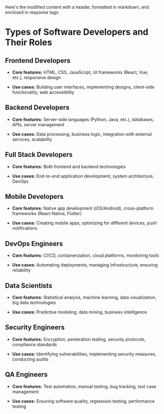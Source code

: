 Here's the modified content with a header, formatted in markdown, and enclosed in response tags:

# Types of Software Developers and Their Roles

## Frontend Developers

* **Core features:** HTML, CSS, JavaScript, UI frameworks (React, Vue, etc.), responsive design

* **Use cases:** Building user interfaces, implementing designs, client-side functionality, web accessibility

## Backend Developers

* **Core features:** Server-side languages (Python, Java, etc.), databases, APIs, server management

* **Use cases:** Data processing, business logic, integration with external services, scalability

## Full Stack Developers

* **Core features:** Both frontend and backend technologies

* **Use cases:** End-to-end application development, system architecture, DevOps

## Mobile Developers

* **Core features:** Native app development (iOS/Android), cross-platform frameworks (React Native, Flutter)

* **Use cases:** Creating mobile apps, optimizing for different devices, push notifications

## DevOps Engineers

* **Core features:** CI/CD, containerization, cloud platforms, monitoring tools

* **Use cases:** Automating deployments, managing infrastructure, ensuring reliability

## Data Scientists

* **Core features:** Statistical analysis, machine learning, data visualization, big data technologies

* **Use cases:** Predictive modeling, data mining, business intelligence

## Security Engineers

* **Core features:** Encryption, penetration testing, security protocols, compliance standards

* **Use cases:** Identifying vulnerabilities, implementing security measures, conducting audits

## QA Engineers

* **Core features:** Test automation, manual testing, bug tracking, test case management

* **Use cases:** Ensuring software quality, regression testing, performance testing
